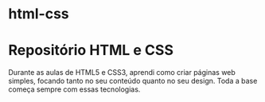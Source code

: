 # html-css
<h1>Repositório HTML e CSS</h1>

<p>Durante as aulas de HTML5 e CSS3, aprendi como criar páginas web simples, focando tanto no seu conteúdo quanto no seu design. Toda a base começa sempre com essas tecnologias.</p>
